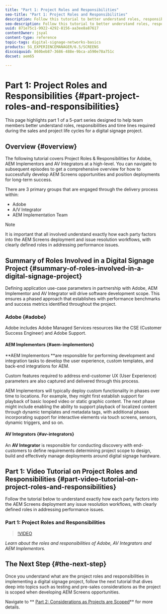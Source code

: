 ```yaml
---
title: "Part 1: Project Roles and Responsibilities"
seo-title: "Part 1: Project Roles and Responsibilities"
description: Follow this tutorial to better understand roles, responsibilities and time lines required during the sales and project life cycles for a digital signage project.
seo-description: Follow this tutorial to better understand roles, responsibilities and time lines required during the sales and project life cycles for a digital signage project.
uuid: 871e75c1-9922-4292-8156-aa3ee8a87617
contentOwner: jsyal
content-type: reference
topic-tags: digital-signage-networks-basics
products: SG_EXPERIENCEMANAGER/6.5/SCREENS
discoiquuid: 860beb87-3686-488e-9bca-a590e78a751c
docset: aem65

---
```


# Part 1: Project Roles and Responsibilities {#part-project-roles-and-responsibilities}

This page highlights part 1 of a 5-part series designed to help team members better understand roles, responsibilities and time lines required during the sales and project life cycles for a digital signage project.

## Overview {#overview}

The following tutorial covers Project Roles & Responsibilities for Adobe, AEM Implementors and AV Integrators at a high-level. You can navigate to subsequent episodes to get a comprehensive overview for how to successfully develop AEM Screens opportunities and position deployments for long-term success.

There are 3 primary groups that are engaged through the delivery process within:

* Adobe
* A/V Integrator
* AEM Implementation Team

>[!NOTE]
>
>It is important that all involved understand exactly how each party factors into the AEM Screens deployment and issue resolution workflows, with clearly defined roles in addressing performance issues.

## Summary of Roles Involved in a Digital Signage Project {#summary-of-roles-involved-in-a-digital-signage-project}

Defining application use-case parameters in partnership with Adobe, AEM Implementor and AV Integrator will drive software development scope. This ensures a phased approach that establishes with performance benchmarks and success metrics identified throughout the project.

### Adobe {#adobe}

Adobe includes Adobe Managed Services resources like the CSE (Customer Success Engineer) and Adobe Support.

#### AEM Implementors {#aem-implementors}

**AEM Implementors **are responsible for performing development and integration tasks to develop the user experience, custom templates, and back-end integrations for AEM.

Custom features required to address end-customer UX (User Experience) parameters are also captured and delivered through this process.

AEM Implementors will typically deploy custom functionality in phases over time to locations. For example, they might first establish support for playback of basic looped video or static graphic content. The next phase might include enabling the ability to support playback of localized content through dynamic templates and metadata tags, with additional phases incorporating support for interactive elements via touch screens, sensors, dynamic triggers, and so on.

#### AV Integrators {#av-integrators}

An **AV Integrator** is responsible for conducting discovery with end-customers to define requirements determining project scope to design, build and effectively manage deployments around digital signage hardware.

## Part 1: Video Tutorial on Project Roles and Responsibilities {#part-video-tutorial-on-project-roles-and-responsibilities}

Follow the tutorial below to understand exactly how each party factors into the AEM Screens deployment any issue resolution workflows, with clearly defined roles in addressing performance issues.

### Part 1: Project Roles and Responsibilities

>[!VIDEO](https://video.tv.adobe.com/v/28375)

*Learn about the roles and responsibilities of Adobe, AV Integrators and AEM Implementors.*

## The Next Step {#the-next-step}

Once you understand what are the project roles and responsibilities in implementing a digital signage project, follow the next tutorial that dives deep into topics such as testing and pre-sales considerations as the project is scoped when developing AEM Screens opportunities.

Navigate to ** [Part 2: Considerations as Projects are Scoped](../../screens/using/project-considerations.md)** for more details.
